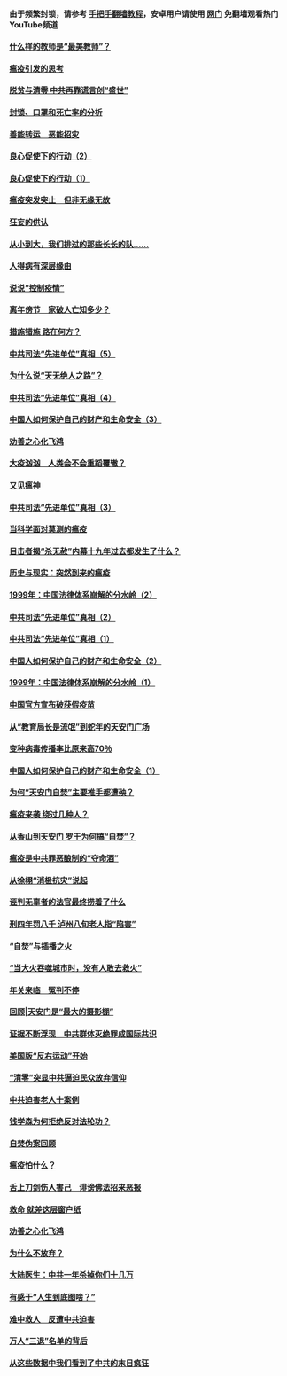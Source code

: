 #### 由于频繁封锁，请参考 [手把手翻墙教程](https://github.com/gfw-breaker/guides/wiki/)，安卓用户请使用 [网门](https://github.com/gfw-breaker/nogfw/blob/master/dl.md?t=03071700) 免翻墙观看热门YouTube频道 

#### [什么样的教师是“最美教师”？](../pages/19/421755.md?t=03071700) 

#### [瘟疫引发的思考](../pages/19/421594.md?t=03071700) 

#### [脱贫与清零 中共再靠谎言创“盛世”](../pages/19/421590.md?t=03071700) 

#### [封锁、口罩和死亡率的分析](../pages/19/421495.md?t=03071700) 

#### [善能转运　恶能招灾](../pages/19/421334.md?t=03071700) 

#### [良心促使下的行动（2）](../pages/19/421361.md?t=03071700) 

#### [良心促使下的行动（1）](../pages/19/421302.md?t=03071700) 

#### [瘟疫突发突止　但非无缘无故](../pages/19/421281.md?t=03071700) 

#### [狂妄的供认](../pages/19/421199.md?t=03071700) 

#### [从小到大，我们排过的那些长长的队……](../pages/19/421243.md?t=03071700) 

#### [人得病有深层缘由](../pages/19/420864.md?t=03071700) 

#### [说说“控制疫情”](../pages/19/420831.md?t=03071700) 

#### [离年傍节　家破人亡知多少？](../pages/19/420563.md?t=03071700) 

#### [措施错施  路在何方？](../pages/19/420076.md?t=03071700) 

#### [中共司法“先进单位”真相（5）](../pages/19/419453.md?t=03071700) 

#### [为什么说“天无绝人之路”？](../pages/19/419618.md?t=03071700) 

#### [中共司法“先进单位”真相（4）](../pages/19/419452.md?t=03071700) 

#### [中国人如何保护自己的财产和生命安全（3）](../pages/19/419405.md?t=03071700) 

#### [劝善之心化飞鸿](../pages/19/418758.md?t=03071700) 

#### [大疫汹汹　人类会不会重蹈覆辙？](../pages/19/419691.md?t=03071700) 

#### [又见瘟神](../pages/19/419225.md?t=03071700) 

#### [中共司法“先进单位”真相（3）](../pages/19/419451.md?t=03071700) 

#### [当科学面对莫测的瘟疫](../pages/19/419625.md?t=03071700) 

#### [目击者揭“杀无赦”内幕十九年过去都发生了什么？](../pages/19/419617.md?t=03071700) 

#### [历史与现实：突然到来的瘟疫](../pages/19/419619.md?t=03071700) 

#### [1999年：中国法律体系崩解的分水岭（2）](../pages/19/419455.md?t=03071700) 

#### [中共司法“先进单位”真相（2）](../pages/19/419450.md?t=03071700) 

#### [中共司法“先进单位”真相（1）](../pages/19/419449.md?t=03071700) 

#### [中国人如何保护自己的财产和生命安全（2）](../pages/19/419404.md?t=03071700) 

#### [1999年：中国法律体系崩解的分水岭（1）](../pages/19/419454.md?t=03071700) 

#### [中国官方宣布破获假疫苗](../pages/19/419504.md?t=03071700) 

#### [从“教育局长是流氓”到蛇年的天安门广场](../pages/19/419470.md?t=03071700) 

#### [变种病毒传播率比原来高70％](../pages/19/419456.md?t=03071700) 

#### [中国人如何保护自己的财产和生命安全（1）](../pages/19/419403.md?t=03071700) 

#### [为何“天安门自焚”主要推手都遭殃？](../pages/19/419348.md?t=03071700) 

#### [瘟疫来袭 绕过几种人？](../pages/19/419349.md?t=03071700) 

#### [从香山到天安门 罗干为何搞“自焚”？](../pages/19/419270.md?t=03071700) 

#### [瘟疫是中共罪恶酿制的“夺命酒”](../pages/19/419223.md?t=03071700) 

#### [从徐栩“消极抗灾”说起](../pages/19/419224.md?t=03071700) 

#### [诬判无辜者的法官最终捞着了什么](../pages/19/419268.md?t=03071700) 

#### [刑四年罚八千 泸州八旬老人指“陷害”](../pages/19/419232.md?t=03071700) 

#### [“自焚”与插播之火](../pages/19/419226.md?t=03071700) 

#### [“当大火吞噬城市时，没有人敢去救火”](../pages/19/419077.md?t=03071700) 

#### [年关来临　冤判不停](../pages/19/419093.md?t=03071700) 

#### [回顾|天安门是“最大的摄影棚”](../pages/19/380866.md?t=03071700) 

#### [证据不断浮现　中共群体灭绝罪成国际共识](../pages/19/419031.md?t=03071700) 

#### [美国版“反右运动”开始](../pages/19/419030.md?t=03071700) 

#### [“清零”突显中共逼迫民众放弃信仰](../pages/19/418995.md?t=03071700) 

#### [中共迫害老人十案例](../pages/19/418831.md?t=03071700) 

#### [钱学森为何拒绝反对法轮功？](../pages/19/418905.md?t=03071700) 

#### [自焚伪案回顾](../pages/19/418799.md?t=03071700) 

#### [瘟疫怕什么？](../pages/19/418800.md?t=03071700) 

#### [舌上刀剑伤人害己　诽谤佛法招来恶报](../pages/19/418731.md?t=03071700) 

#### [救命 就差这层窗户纸](../pages/19/418706.md?t=03071700) 

#### [劝善之心化飞鸿](../pages/19/416766.md?t=03071700) 

#### [为什么不放弃？](../pages/19/418691.md?t=03071700) 

#### [大陆医生：中共一年杀掉你们十几万](../pages/19/418670.md?t=03071700) 

#### [有感于“人生到底图啥？”](../pages/19/418624.md?t=03071700) 

#### [难中救人　反遭中共迫害](../pages/19/418414.md?t=03071700) 

#### [万人“三退”名单的背后](../pages/19/418505.md?t=03071700) 

#### [从这些数据中我们看到了中共的末日疯狂](../pages/19/418420.md?t=03071700) 


